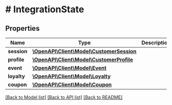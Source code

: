 # # IntegrationState

## Properties

Name | Type | Description | Notes
------------ | ------------- | ------------- | -------------
**session** | [**\OpenAPI\Client\Model\CustomerSession**](CustomerSession.md) |  | 
**profile** | [**\OpenAPI\Client\Model\CustomerProfile**](CustomerProfile.md) |  | 
**event** | [**\OpenAPI\Client\Model\Event**](Event.md) |  | 
**loyalty** | [**\OpenAPI\Client\Model\Loyalty**](Loyalty.md) |  | [optional] 
**coupon** | [**\OpenAPI\Client\Model\Coupon**](Coupon.md) |  | [optional] 

[[Back to Model list]](../../README.md#documentation-for-models) [[Back to API list]](../../README.md#documentation-for-api-endpoints) [[Back to README]](../../README.md)


